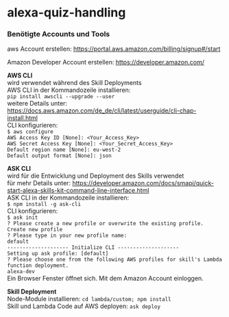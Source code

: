 # alexa-quiz-handling
### Benötigte Accounts und Tools
aws Account erstellen: https://portal.aws.amazon.com/billing/signup#/start

Amazon Developer Account erstellen: https://developer.amazon.com/

**AWS CLI** </br>
wird verwendet während des Skill Deployments </br>
AWS CLI in der Kommandozeile installieren: </br>
`pip install awscli --upgrade --user` </br> weitere Details unter: https://docs.aws.amazon.com/de_de/cli/latest/userguide/cli-chap-install.html </br>
CLI konfigurieren: </br>
`$ aws configure` </br>
`AWS Access Key ID [None]: <Your_Access_Key>`</br>
`AWS Secret Access Key [None]: <Your_Secret_Access_Key>`</br>
`Default region name [None]: eu-west-2`</br>
`Default output format [None]: json`</br>

**ASK CLI** </br>
wird für die Entwicklung und Deployment des Skills verwendet</br>
für mehr Details unter: https://developer.amazon.com/docs/smapi/quick-start-alexa-skills-kit-command-line-interface.html </br>
ASK CLI in der Kommandozeile installieren: </br>
`$ npm install -g ask-cli` </br>
CLI konfigurieren: </br>
`$ ask init` </br>
`? Please create a new profile or overwrite the existing profile.` </br>
`Create new profile` </br>
`? Please type in your new profile name:` </br>
`default` </br>
`-------------------- Initialize CLI --------------------` </br>
`Setting up ask profile: [default]` </br>
`? Please choose one from the following AWS profiles for skill's Lambda function deployment.` </br>
`alexa-dev` </br>
Ein Browser Fenster öffnet sich. Mit dem Amazon Account einloggen.

**Skill Deployment** </br>
Node-Module installieren: `cd lambda/custom; npm install` </br>
Skill und Lambda Code auf AWS deployen: `ask deploy`
